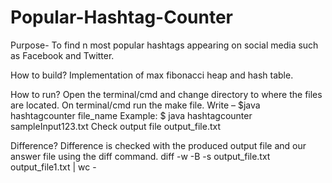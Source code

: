 # Popular-Hashtag-Counter
Purpose-
 To find n most popular hashtags appearing on social media such as Facebook and Twitter. 
 
 How to build?
 Implementation of max fibonacci heap and hash table.
 
How to run?
 Open the terminal/cmd and change directory to where the files are located.
 On terminal/cmd run the make file.
Write – $java hashtagcounter file_name
Example:
$ java hashtagcounter sampleInput123.txt
 Check output file output_file.txt
 
 Difference?
Difference is checked with the  produced output file and our answer file using the diff command.
diff -w -B -s output_file.txt output_file1.txt | wc -
